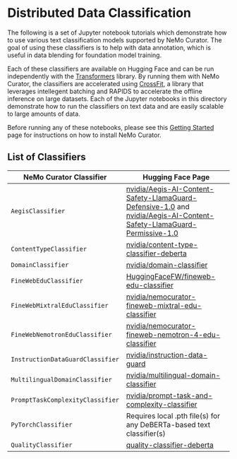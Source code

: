 # Distributed Data Classification
The following is a set of Jupyter notebook tutorials which demonstrate how to use various text classification models supported by NeMo Curator.
The goal of using these classifiers is to help with data annotation, which is useful in data blending for foundation model training.

Each of these classifiers are available on Hugging Face and can be run independently with the [Transformers](https://github.com/huggingface/transformers) library.
By running them with NeMo Curator, the classifiers are accelerated using [CrossFit](https://github.com/rapidsai/crossfit), a library that leverages intellegent batching and RAPIDS to accelerate the offline inference on large datasets.
Each of the Jupyter notebooks in this directory demonstrate how to run the classifiers on text data and are easily scalable to large amounts of data.

Before running any of these notebooks, please see this [Getting Started](https://github.com/NVIDIA/NeMo-Curator?tab=readme-ov-file#get-started) page for instructions on how to install NeMo Curator.

## List of Classifiers

<div align="center">

| NeMo Curator Classifier | Hugging Face Page |
| --- | --- |
| `AegisClassifier` | [nvidia/Aegis-AI-Content-Safety-LlamaGuard-Defensive-1.0](https://huggingface.co/nvidia/Aegis-AI-Content-Safety-LlamaGuard-Defensive-1.0) and [nvidia/Aegis-AI-Content-Safety-LlamaGuard-Permissive-1.0](https://huggingface.co/nvidia/Aegis-AI-Content-Safety-LlamaGuard-Permissive-1.0) |
| `ContentTypeClassifier` | [nvidia/content-type-classifier-deberta](https://huggingface.co/nvidia/content-type-classifier-deberta) |
| `DomainClassifier` | [nvidia/domain-classifier](https://huggingface.co/nvidia/domain-classifier) |
| `FineWebEduClassifier` | [HuggingFaceFW/fineweb-edu-classifier](https://huggingface.co/HuggingFaceFW/fineweb-edu-classifier) |
| `FineWebMixtralEduClassifier` | [nvidia/nemocurator-fineweb-mixtral-edu-classifier](https://huggingface.co/nvidia/nemocurator-fineweb-mixtral-edu-classifier) |
| `FineWebNemotronEduClassifier` | [nvidia/nemocurator-fineweb-nemotron-4-edu-classifier](https://huggingface.co/nvidia/nemocurator-fineweb-nemotron-4-edu-classifier) |
| `InstructionDataGuardClassifier` | [nvidia/instruction-data-guard](https://huggingface.co/nvidia/instruction-data-guard) |
| `MultilingualDomainClassifier` | [nvidia/multilingual-domain-classifier](https://huggingface.co/nvidia/multilingual-domain-classifier) |
| `PromptTaskComplexityClassifier` | [nvidia/prompt-task-and-complexity-classifier](https://huggingface.co/nvidia/prompt-task-and-complexity-classifier) |
| `PyTorchClassifier` | Requires local .pth file(s) for any DeBERTa-based text classifier(s) |
| `QualityClassifier` | [quality-classifier-deberta](https://huggingface.co/nvidia/quality-classifier-deberta) |

</div>
